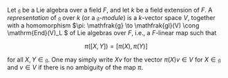 Let $\mathfrak{g}$ be a Lie algebra over a field $F$, and let $k$ be a field extension of $F$. A *representation* of $\mathfrak{g}$ over $k$ (or a $\mathfrak{g}$-*module*) is a $k$-vector space $V$, together with a homomorphism $\pi: \mathfrak{g} \to \mathfrak{gl}(V) \cong \mathrm{End}(V)_L $ of Lie algebras over $F$, i.e., a $F$-linear map such that

$$
\pi([X, Y]) = [\pi(X), \pi(Y)]
$$

for all $X, Y \in \mathfrak{g}$. One may simply write $Xv$ for the vector $\pi(X)v \in V$ for $X\in\mathfrak{g}$ and $v\in V$ if there is no ambiguity of the map $\pi$.

